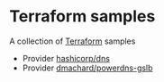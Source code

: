 # Terraform samples

A collection of [Terraform](https://www.terraform.io/) samples

- Provider [hashicorp/dns](/dns/main.tf)
- Provider [dmachard/powerdns-gslb](/powerdns-glsb/main.tf)
